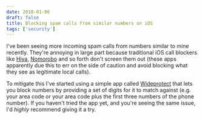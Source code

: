 ```yaml
---
date: 2018-01-06
draft: false
title: Blocking spam calls from similar numbers on iOS
tags: ['security']
---
```


I've been seeing more incoming spam calls from numbers similar to mine recently. They're annoying in large part because traditional iOS call blockers like [Hiya](https://itunes.apple.com/us/app/hiya-caller-id-and-block/id986999874?mt=8), [Nomorobo](https://itunes.apple.com/us/app/nomorobo-robocall-blocking/id1134727588?mt=8) and so forth don't screen them out (these apps apparently due this to err on the side of caution and avoid blocking what they see as legitimate local calls).<!-- excerpt -->

To mitigate this I've started using a simple app called [Wideprotect](https://itunes.apple.com/us/app/wideprotect-block-call-sms-mms/id1171024059) that lets you block numbers by providing a set of digits for it to match against (e.g. your area code or your area code plus the first three numbers of the phone number). If you haven't tried the app yet, and you're seeing the same issue, I'd _highly_ recommend giving it a try.
